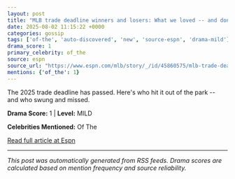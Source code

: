```yaml
---
layout: post
title: "MLB trade deadline winners and losers: What we loved -- and don't understand"
date: 2025-08-02 11:15:22 +0000
categories: gossip
tags: ['of-the', 'auto-discovered', 'new', 'source-espn', 'drama-mild']
drama_score: 1
primary_celebrity: of_the
source: espn
source_url: "https://www.espn.com/mlb/story/_/id/45860575/mlb-trade-deadline-2025-reaction-biggest-winners-losers"
mentions: {'of_the': 1}
---
```


The 2025 trade deadline has passed. Here's who hit it out of the park -- and who swung and missed.

**Drama Score:** 1 | **Level:** MILD

**Celebrities Mentioned:** Of The

[Read full article at Espn](https://www.espn.com/mlb/story/_/id/45860575/mlb-trade-deadline-2025-reaction-biggest-winners-losers)

---
*This post was automatically generated from RSS feeds. Drama scores are calculated based on mention frequency and source reliability.*
